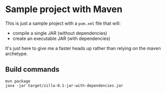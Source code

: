 Sample project with Maven
=========================

This is just a sample project with a `pom.xml` file that will:

* compile a single JAR (without dependencies)
* create an executable JAR (with dependencies)

It's just here to give me a faster heads up rather than relying on the maven archetype.


Build commands
--------------

    mvn package
    java -jar target/zilla-0.1-jar-with-dependencies.jar

